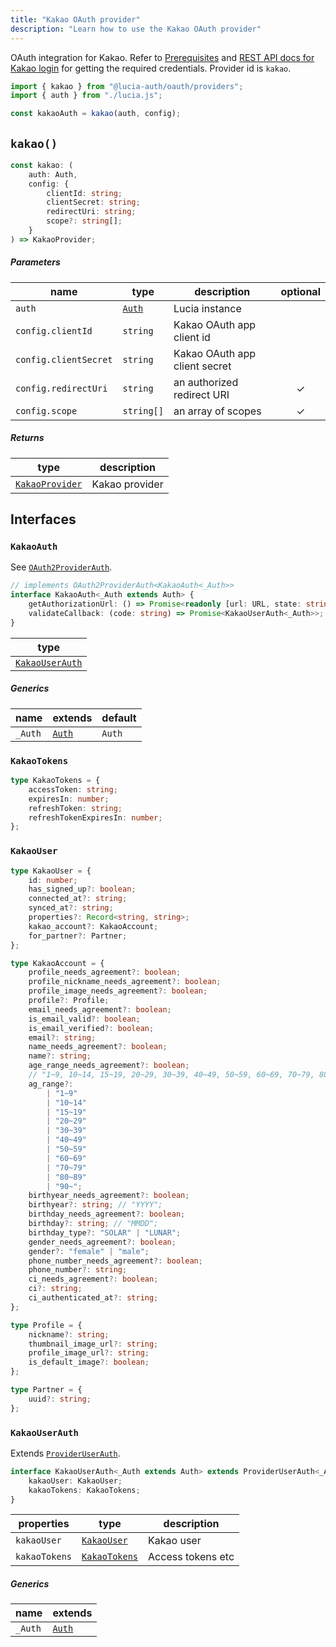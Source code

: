 ```yaml
---
title: "Kakao OAuth provider"
description: "Learn how to use the Kakao OAuth provider"
---
```


OAuth integration for Kakao. Refer to [Prerequisites](https://developers.kakao.com/docs/latest/en/kakaologin/prerequisite) and [REST API docs for Kakao login](https://developers.kakao.com/docs/latest/en/kakaologin/rest-api) for getting the required credentials. Provider id is `kakao`.

```ts
import { kakao } from "@lucia-auth/oauth/providers";
import { auth } from "./lucia.js";

const kakaoAuth = kakao(auth, config);
```

## `kakao()`

```ts
const kakao: (
	auth: Auth,
	config: {
		clientId: string;
		clientSecret: string;
		redirectUri: string;
		scope?: string[];
	}
) => KakaoProvider;
```

##### Parameters

| name                  | type                                       | description                   | optional |
| --------------------- | ------------------------------------------ | ----------------------------- | :------: |
| `auth`                | [`Auth`](/reference/lucia/interfaces/auth) | Lucia instance                |          |
| `config.clientId`     | `string`                                   | Kakao OAuth app client id     |          |
| `config.clientSecret` | `string`                                   | Kakao OAuth app client secret |          |
| `config.redirectUri`  | `string`                                   | an authorized redirect URI    |    ✓     |
| `config.scope`        | `string[]`                                 | an array of scopes            |    ✓     |

##### Returns

| type                              | description    |
| --------------------------------- | -------------- |
| [`KakaoProvider`](#kakaoprovider) | Kakao provider |

## Interfaces

### `KakaoAuth`

See [`OAuth2ProviderAuth`](/reference/oauth/interfaces/oauth2providerauth).

```ts
// implements OAuth2ProviderAuth<KakaoAuth<_Auth>>
interface KakaoAuth<_Auth extends Auth> {
	getAuthorizationUrl: () => Promise<readonly [url: URL, state: string]>;
	validateCallback: (code: string) => Promise<KakaoUserAuth<_Auth>>;
}
```

| type                              |
| --------------------------------- |
| [`KakaoUserAuth`](#kakaouserauth) |

##### Generics

| name    | extends                                    | default |
| ------- | ------------------------------------------ | ------- |
| `_Auth` | [`Auth`](/reference/lucia/interfaces/auth) | `Auth`  |

### `KakaoTokens`

```ts
type KakaoTokens = {
	accessToken: string;
	expiresIn: number;
	refreshToken: string;
	refreshTokenExpiresIn: number;
};
```

### `KakaoUser`

```ts
type KakaoUser = {
	id: number;
	has_signed_up?: boolean;
	connected_at?: string;
	synced_at?: string;
	properties?: Record<string, string>;
	kakao_account?: KakaoAccount;
	for_partner?: Partner;
};

type KakaoAccount = {
	profile_needs_agreement?: boolean;
	profile_nickname_needs_agreement?: boolean;
	profile_image_needs_agreement?: boolean;
	profile?: Profile;
	email_needs_agreement?: boolean;
	is_email_valid?: boolean;
	is_email_verified?: boolean;
	email?: string;
	name_needs_agreement?: boolean;
	name?: string;
	age_range_needs_agreement?: boolean;
	// "1~9, 10~14, 15~19, 20~29, 30~39, 40~49, 50~59, 60~69, 70~79, 80~89, 90~";
	ag_range?:
		| "1~9"
		| "10~14"
		| "15~19"
		| "20~29"
		| "30~39"
		| "40~49"
		| "50~59"
		| "60~69"
		| "70~79"
		| "80~89"
		| "90~";
	birthyear_needs_agreement?: boolean;
	birthyear?: string; // "YYYY";
	birthday_needs_agreement?: boolean;
	birthday?: string; // "MMDD";
	birthday_type?: "SOLAR" | "LUNAR";
	gender_needs_agreement?: boolean;
	gender?: "female" | "male";
	phone_number_needs_agreement?: boolean;
	phone_number?: string;
	ci_needs_agreement?: boolean;
	ci?: string;
	ci_authenticated_at?: string;
};

type Profile = {
	nickname?: string;
	thumbnail_image_url?: string;
	profile_image_url?: string;
	is_default_image?: boolean;
};

type Partner = {
	uuid?: string;
};
```

### `KakaoUserAuth`

Extends [`ProviderUserAuth`](/reference/oauth/interfaces/provideruserauth).

```ts
interface KakaoUserAuth<_Auth extends Auth> extends ProviderUserAuth<_Auth> {
	kakaoUser: KakaoUser;
	kakaoTokens: KakaoTokens;
}
```

| properties    | type                          | description       |
| ------------- | ----------------------------- | ----------------- |
| `kakaoUser`   | [`KakaoUser`](#kakaouser)     | Kakao user        |
| `kakaoTokens` | [`KakaoTokens`](#kakaotokens) | Access tokens etc |

##### Generics

| name    | extends                                    |
| ------- | ------------------------------------------ |
| `_Auth` | [`Auth`](/reference/lucia/interfaces/auth) |
